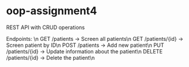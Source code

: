 # oop-assignment4
REST API with CRUD operations

Endpoints: \n
  GET /patients → Screen all patients\n
  GET /patients/{id} → Screen patient by ID\n
  POST /patients → Add new patient\n
  PUT /patients/{id} → Update information about the patient\n
  DELETE /patients/{id} → Delete the patient\n
